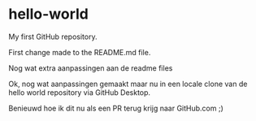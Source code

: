# hello-world
My first GitHub repository.

First change made to the README.md file.

Nog wat extra aanpassingen aan de readme files

Ok, nog wat aanpassingen gemaakt maar nu in een locale clone van de hello world repository via GitHub Desktop.

Benieuwd hoe ik dit nu als een PR terug krijg naar GitHub.com ;)